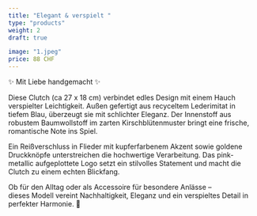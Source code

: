```yaml
---
title: "Elegant & verspielt "
type: "products"
weight: 2
draft: true

image: "1.jpeg"
price: 88 CHF
---
```


✨ Mit Liebe handgemacht ✨

Diese Clutch (ca 27 x 18 cm) verbindet edles Design mit einem Hauch verspielter Leichtigkeit. Außen gefertigt aus recyceltem Lederimitat in tiefem Blau, überzeugt sie mit schlichter Eleganz. Der Innenstoff aus robustem Baumwollstoff im zarten Kirschblütenmuster bringt eine frische, romantische Note ins Spiel.

Ein Reißverschluss in Flieder mit kupferfarbenem Akzent sowie goldene Druckknöpfe unterstreichen die hochwertige Verarbeitung. Das pink-metallic aufgeplottete Logo setzt ein stilvolles Statement und macht die Clutch zu einem echten Blickfang.

Ob für den Alltag oder als Accessoire für besondere Anlässe –  
dieses Modell vereint Nachhaltigkeit, Eleganz und ein verspieltes Detail in perfekter Harmonie. 🌸
